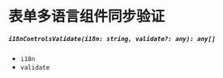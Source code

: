 # 表单多语言组件同步验证

##### `i18nControlsValidate(i18n: string, validate?: any): any[]`

- `i18n`
- `validate`